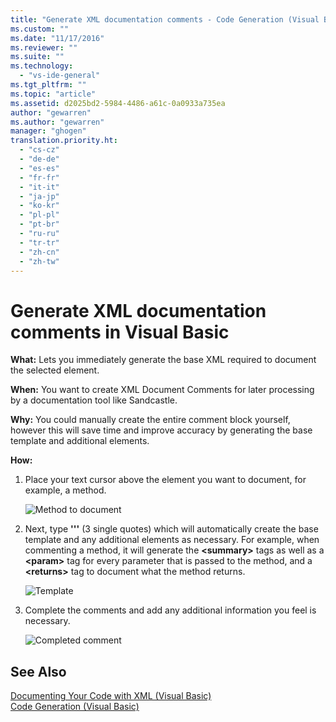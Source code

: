 ```yaml
---
title: "Generate XML documentation comments - Code Generation (Visual Basic) | Microsoft Docs"
ms.custom: ""
ms.date: "11/17/2016"
ms.reviewer: ""
ms.suite: ""
ms.technology: 
  - "vs-ide-general"
ms.tgt_pltfrm: ""
ms.topic: "article"
ms.assetid: d2025bd2-5984-4486-a61c-0a0933a735ea
author: "gewarren"
ms.author: "gewarren"
manager: "ghogen"
translation.priority.ht: 
  - "cs-cz"
  - "de-de"
  - "es-es"
  - "fr-fr"
  - "it-it"
  - "ja-jp"
  - "ko-kr"
  - "pl-pl"
  - "pt-br"
  - "ru-ru"
  - "tr-tr"
  - "zh-cn"
  - "zh-tw"
---
```


# Generate XML documentation comments in Visual Basic
**What:** Lets you immediately generate the base XML required to document the selected element. 

**When:** You want to create XML Document Comments for later processing by a documentation tool like Sandcastle.

**Why:** You could manually create the entire comment block yourself, however this will save time and improve accuracy by generating the base template and additional elements. 

**How:**

1. Place your text cursor above the element you want to document, for example, a method.

   ![Method to document](media/doc_highlight.png)

1. Next, type **'''** (3 single quotes) which will automatically create the base template and any additional elements as necessary.  For example, when commenting a method, it will generate the **\<summary\>** tags as well as a **\<param\>** tag for every parameter that is passed to the method, and a **\<returns\>** tag to document what the method returns.

   ![Template](media/doc_preview.png)

1. Complete the comments and add any additional information you feel is necessary.

   ![Completed comment](media/doc_result.png)

## See Also
[Documenting Your Code with XML (Visual Basic)](/dotnet/visual-basic/programming-guide/program-structure/documenting-your-code-with-xml)  
[Code Generation (Visual Basic)](../code-generation-vb.md) 